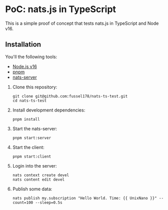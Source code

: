 # PoC: nats.js in TypeScript

This is a simple proof of concept that tests nats.js in TypeScript and Node v16.

## Installation

You'll the following tools:

- [Node.js v16](https://nodejs.org/)
- [pnpm](https://pnpm.io/)
- [nats-server](https://docs.nats.io/nats-concepts/what-is-nats/walkthrough_setup#installing-the-nats-server-locally-if-needed)

1. Clone this repository:

   ```shell
   git clone git@github.com:fussel178/nats-ts-test.git
   cd nats-ts-test
   ```

2. Install development dependencies:

   ```shell
   pnpm install
   ```

3. Start the nats-server:

   ```shell
   pnpm start:server
   ```

4. Start the client:

   ```shell
   pnpm start:client
   ```

5. Login into the server:

   ```shell
   nats context create devel
   nats content edit devel
   ```

6. Publish some data:

   ```shell
   nats publish my.subscription "Hello World. Time: {{ UnixNano }}" --count=100 --sleep=0.5s
   ```
